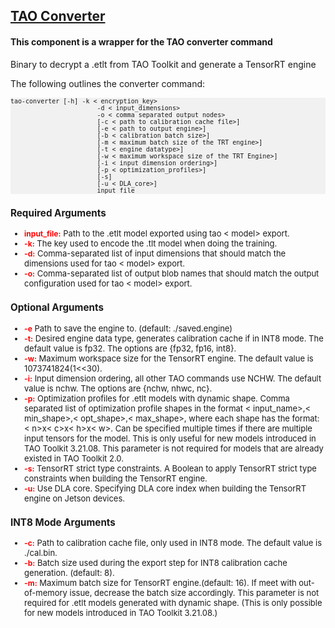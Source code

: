 ## [TAO Converter](https://catalog.ngc.nvidia.com/orgs/nvidia/teams/tao/resources/tao-converter)
#### This component is a wrapper for the TAO converter command

Binary to decrypt a .etlt from TAO Toolkit and generate a TensorRT engine

The following outlines the converter command:

<pre style="background-color:rgba(0, 0, 0, 0.0470588)"><font size="2">tao-converter [-h] -k < encryption_key>
                       -d < input_dimensions>
                       -o < comma separated output nodes>
                       [-c < path to calibration cache file>]
                       [-e < path to output engine>]
                       [-b < calibration batch size>]
                       [-m < maximum batch size of the TRT engine>]
                       [-t < engine datatype>]
                       [-w < maximum workspace size of the TRT Engine>]
                       [-i < input dimension ordering>]
                       [-p < optimization_profiles>]
                       [-s]
                       [-u < DLA_core>]
                       input_file
</pre>

### Required Arguments
* <span style="color:red;font-weight:700;font-size:12px">input_file:</span> Path to the .etlt model exported using tao < model> export.
* <span style="color:red;font-weight:700;font-size:12px">-k:</span> The key used to encode the .tlt model when doing the training.
* <span style="color:red;font-weight:700;font-size:12px">-d:</span> Comma-separated list of input dimensions that should match the dimensions used for tao < model> export.
* <span style="color:red;font-weight:700;font-size:12px">-o:</span> Comma-separated list of output blob names that should match the output configuration used for tao < model> export.

### Optional Arguments
* <span style="color:red;font-weight:700;font-size:12px">-e</span>  Path to save the engine to. (default: ./saved.engine)
* <span style="color:red;font-weight:700;font-size:12px">-t:</span> Desired engine data type, generates calibration cache if in INT8 mode. The default value is fp32. The options are {fp32, fp16, int8}.
* <span style="color:red;font-weight:700;font-size:12px">-w:</span> Maximum workspace size for the TensorRT engine. The default value is 1073741824(1<<30).
* <span style="color:red;font-weight:700;font-size:12px">-i:</span>  Input dimension ordering, all other TAO commands use NCHW. The default value is nchw. The options are {nchw, nhwc, nc}.
* <span style="color:red;font-weight:700;font-size:12px">-p:</span>  Optimization profiles for .etlt models with dynamic shape. Comma separated list of optimization profile shapes in the format < input_name>,< min_shape>,< opt_shape>,< max_shape>, where each shape has the format: < n>x< c>x< h>x< w>. Can be specified multiple times if there are multiple input tensors for the model. This is only useful for new models introduced in TAO Toolkit 3.21.08. This parameter is not required for models that are already existed in TAO Toolkit 2.0.
* <span style="color:red;font-weight:700;font-size:12px">-s:</span>  TensorRT strict type constraints. A Boolean to apply TensorRT strict type constraints when building the TensorRT engine.
* <span style="color:red;font-weight:700;font-size:12px">-u:</span>  Use DLA core. Specifying DLA core index when building the TensorRT engine on Jetson devices.

### INT8 Mode Arguments
* <span style="color:red;font-weight:700;font-size:12px">-c:</span>  Path to calibration cache file, only used in INT8 mode. The default value is ./cal.bin.
* <span style="color:red;font-weight:700;font-size:12px">-b:</span>  Batch size used during the export step for INT8 calibration cache generation. (default: 8).
* <span style="color:red;font-weight:700;font-size:12px">-m:</span>  Maximum batch size for TensorRT engine.(default: 16). If meet with out-of-memory issue, decrease the batch size accordingly. This parameter is not required for .etlt models generated with dynamic shape. (This is only possible for new models introduced in TAO Toolkit 3.21.08.)
